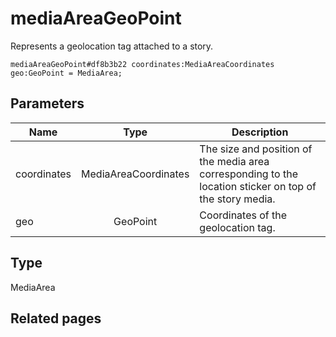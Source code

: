 # mediaAreaGeoPoint
Represents a geolocation tag attached to a story.

```
mediaAreaGeoPoint#df8b3b22 coordinates:MediaAreaCoordinates geo:GeoPoint = MediaArea;
```

## Parameters
| Name | Type | Description |
| ---- | :----: | ----------- |
| coordinates | MediaAreaCoordinates | The size and position of the media area corresponding to the location sticker on top of the story media. |
| geo | GeoPoint | Coordinates of the geolocation tag. |


## Type
MediaArea

## Related pages

